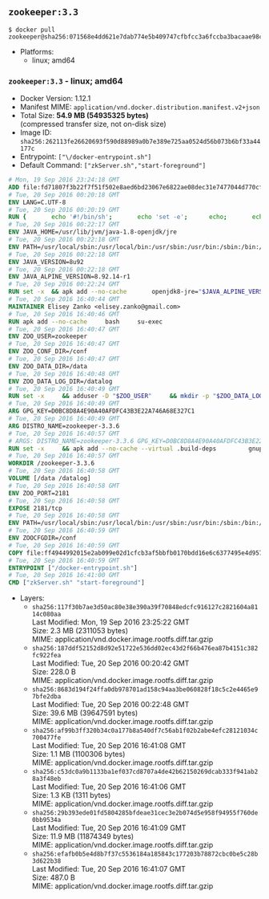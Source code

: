 ## `zookeeper:3.3`

```console
$ docker pull zookeeper@sha256:071568e4dd621e7dab774e5b409747cfbfcc3a6fccba3bacaae98c395100184b
```

-	Platforms:
	-	linux; amd64

### `zookeeper:3.3` - linux; amd64

-	Docker Version: 1.12.1
-	Manifest MIME: `application/vnd.docker.distribution.manifest.v2+json`
-	Total Size: **54.9 MB (54935325 bytes)**  
	(compressed transfer size, not on-disk size)
-	Image ID: `sha256:262113fe26620693f590d88989a0b7e389e725aa0524d56b073b6bf33a44177c`
-	Entrypoint: `["\/docker-entrypoint.sh"]`
-	Default Command: `["zkServer.sh","start-foreground"]`

```dockerfile
# Mon, 19 Sep 2016 23:24:18 GMT
ADD file:fd71807f3b22f7f51f502e8aed6bd23067e6822ae08dec31e7477044d770cf48 in / 
# Tue, 20 Sep 2016 00:20:18 GMT
ENV LANG=C.UTF-8
# Tue, 20 Sep 2016 00:20:19 GMT
RUN { 		echo '#!/bin/sh'; 		echo 'set -e'; 		echo; 		echo 'dirname "$(dirname "$(readlink -f "$(which javac || which java)")")"'; 	} > /usr/local/bin/docker-java-home 	&& chmod +x /usr/local/bin/docker-java-home
# Tue, 20 Sep 2016 00:22:17 GMT
ENV JAVA_HOME=/usr/lib/jvm/java-1.8-openjdk/jre
# Tue, 20 Sep 2016 00:22:18 GMT
ENV PATH=/usr/local/sbin:/usr/local/bin:/usr/sbin:/usr/bin:/sbin:/bin:/usr/lib/jvm/java-1.8-openjdk/jre/bin:/usr/lib/jvm/java-1.8-openjdk/bin
# Tue, 20 Sep 2016 00:22:18 GMT
ENV JAVA_VERSION=8u92
# Tue, 20 Sep 2016 00:22:18 GMT
ENV JAVA_ALPINE_VERSION=8.92.14-r1
# Tue, 20 Sep 2016 00:22:24 GMT
RUN set -x 	&& apk add --no-cache 		openjdk8-jre="$JAVA_ALPINE_VERSION" 	&& [ "$JAVA_HOME" = "$(docker-java-home)" ]
# Tue, 20 Sep 2016 16:40:44 GMT
MAINTAINER Elisey Zanko <elisey.zanko@gmail.com>
# Tue, 20 Sep 2016 16:40:46 GMT
RUN apk add --no-cache     bash     su-exec
# Tue, 20 Sep 2016 16:40:47 GMT
ENV ZOO_USER=zookeeper
# Tue, 20 Sep 2016 16:40:47 GMT
ENV ZOO_CONF_DIR=/conf
# Tue, 20 Sep 2016 16:40:47 GMT
ENV ZOO_DATA_DIR=/data
# Tue, 20 Sep 2016 16:40:48 GMT
ENV ZOO_DATA_LOG_DIR=/datalog
# Tue, 20 Sep 2016 16:40:49 GMT
RUN set -x     && adduser -D "$ZOO_USER"     && mkdir -p "$ZOO_DATA_LOG_DIR" "$ZOO_DATA_DIR" "$ZOO_CONF_DIR"     && chown "$ZOO_USER:$ZOO_USER" "$ZOO_DATA_LOG_DIR" "$ZOO_DATA_DIR" "$ZOO_CONF_DIR"
# Tue, 20 Sep 2016 16:40:49 GMT
ARG GPG_KEY=D0BC8D8A4E90A40AFDFC43B3E22A746A68E327C1
# Tue, 20 Sep 2016 16:40:49 GMT
ARG DISTRO_NAME=zookeeper-3.3.6
# Tue, 20 Sep 2016 16:40:57 GMT
# ARGS: DISTRO_NAME=zookeeper-3.3.6 GPG_KEY=D0BC8D8A4E90A40AFDFC43B3E22A746A68E327C1
RUN set -x     && apk add --no-cache --virtual .build-deps         gnupg     && wget -q "http://www.apache.org/dist/zookeeper/$DISTRO_NAME/$DISTRO_NAME.tar.gz"     && wget -q "http://www.apache.org/dist/zookeeper/$DISTRO_NAME/$DISTRO_NAME.tar.gz.asc"     && export GNUPGHOME="$(mktemp -d)"     && gpg --keyserver ha.pool.sks-keyservers.net --recv-key "$GPG_KEY"     && gpg --batch --verify "$DISTRO_NAME.tar.gz.asc" "$DISTRO_NAME.tar.gz"     && tar -xzf "$DISTRO_NAME.tar.gz"     && mv "$DISTRO_NAME/conf/"* "$ZOO_CONF_DIR"     && rm -r "$GNUPGHOME" "$DISTRO_NAME.tar.gz" "$DISTRO_NAME.tar.gz.asc"     && apk del .build-deps
# Tue, 20 Sep 2016 16:40:57 GMT
WORKDIR /zookeeper-3.3.6
# Tue, 20 Sep 2016 16:40:58 GMT
VOLUME [/data /datalog]
# Tue, 20 Sep 2016 16:40:58 GMT
ENV ZOO_PORT=2181
# Tue, 20 Sep 2016 16:40:58 GMT
EXPOSE 2181/tcp
# Tue, 20 Sep 2016 16:40:58 GMT
ENV PATH=/usr/local/sbin:/usr/local/bin:/usr/sbin:/usr/bin:/sbin:/bin:/usr/lib/jvm/java-1.8-openjdk/jre/bin:/usr/lib/jvm/java-1.8-openjdk/bin:/zookeeper-3.3.6/bin
# Tue, 20 Sep 2016 16:40:59 GMT
ENV ZOOCFGDIR=/conf
# Tue, 20 Sep 2016 16:40:59 GMT
COPY file:ff4944992015e2ab099e02d1cfcb3af5bbfb0170bdd16e6c6377495e4d957747 in / 
# Tue, 20 Sep 2016 16:40:59 GMT
ENTRYPOINT ["/docker-entrypoint.sh"]
# Tue, 20 Sep 2016 16:41:00 GMT
CMD ["zkServer.sh" "start-foreground"]
```

-	Layers:
	-	`sha256:117f30b7ae3d50ac80e38e390a39f70848edcfc916127c2821604a8114c080aa`  
		Last Modified: Mon, 19 Sep 2016 23:25:22 GMT  
		Size: 2.3 MB (2311053 bytes)  
		MIME: application/vnd.docker.image.rootfs.diff.tar.gzip
	-	`sha256:187ddf52152d8d92e51722e536dd02ec43d2f66b476ea87b4151c382fc922fea`  
		Last Modified: Tue, 20 Sep 2016 00:20:42 GMT  
		Size: 228.0 B  
		MIME: application/vnd.docker.image.rootfs.diff.tar.gzip
	-	`sha256:8683d194f24ffa0db978701ad158c94aa3be060828f18c5c2e4465e97bfe2dba`  
		Last Modified: Tue, 20 Sep 2016 00:22:48 GMT  
		Size: 39.6 MB (39647591 bytes)  
		MIME: application/vnd.docker.image.rootfs.diff.tar.gzip
	-	`sha256:af99b3ff320b34c0a177b8a540df7c56ab1f02b2abe4efc28121034c700477fe`  
		Last Modified: Tue, 20 Sep 2016 16:41:08 GMT  
		Size: 1.1 MB (1100306 bytes)  
		MIME: application/vnd.docker.image.rootfs.diff.tar.gzip
	-	`sha256:c53dc0a9b1133ba1ef037cd8707a4de42b62150269dcab333f941ab28a3f48eb`  
		Last Modified: Tue, 20 Sep 2016 16:41:06 GMT  
		Size: 1.3 KB (1311 bytes)  
		MIME: application/vnd.docker.image.rootfs.diff.tar.gzip
	-	`sha256:29b393ede01fd5804285bfdeae31cec3e2b074d5e958f94955f760de0bb9534a`  
		Last Modified: Tue, 20 Sep 2016 16:41:09 GMT  
		Size: 11.9 MB (11874349 bytes)  
		MIME: application/vnd.docker.image.rootfs.diff.tar.gzip
	-	`sha256:efafb0b5e4d8b7f37c5536184a185843c177203b78872cbc0be5c28b3d622b38`  
		Last Modified: Tue, 20 Sep 2016 16:41:07 GMT  
		Size: 487.0 B  
		MIME: application/vnd.docker.image.rootfs.diff.tar.gzip
